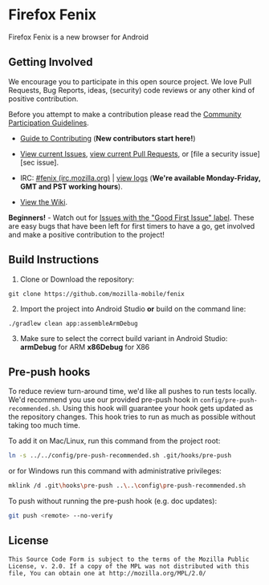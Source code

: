 # Firefox Fenix

Firefox Fenix is a new browser for Android

## Getting Involved

We encourage you to participate in this open source project. We love Pull Requests, Bug Reports, ideas, (security) code reviews or any other kind of positive contribution. 

Before you attempt to make a contribution please read the [Community Participation Guidelines](https://www.mozilla.org/en-US/about/governance/policies/participation/).

* [Guide to Contributing](https://github.com/mozilla-mobile/shared-docs/blob/master/android/CONTRIBUTING.md) (**New contributors start here!**)

* [View current Issues](https://github.com/mozilla-mobile/fenix/issues), [view current Pull Requests](https://github.com/mozilla-mobile/fenix/pulls), or [file a security issue][sec issue].

* IRC: [#fenix (irc.mozilla.org)](https://wiki.mozilla.org/IRC) | [view logs](https://mozilla.logbot.info/fenix/)
(**We're available Monday-Friday, GMT and PST working hours**).

* [View the Wiki](https://github.com/mozilla-mobile/fenix/wiki).

**Beginners!** - Watch out for [Issues with the "Good First Issue" label](https://github.com/mozilla-mobile/fenix/issues?q=is%3Aopen+is%3Aissue+label%3A%22good+first+issue%22). These are easy bugs that have been left for first timers to have a go, get involved and make a positive contribution to the project!


## Build Instructions


1. Clone or Download the repository:

  ```shell
  git clone https://github.com/mozilla-mobile/fenix
  ```

2. Import the project into Android Studio **or** build on the command line:

  ```shell
  ./gradlew clean app:assembleArmDebug
  ```

3. Make sure to select the correct build variant in Android Studio:
**armDebug** for ARM
**x86Debug** for X86

## Pre-push hooks
To reduce review turn-around time, we'd like all pushes to run tests locally. We'd
recommend you use our provided pre-push hook in `config/pre-push-recommended.sh`.
Using this hook will guarantee your hook gets updated as the repository changes.
This hook tries to run as much as possible without taking too much time.

To add it on Mac/Linux, run this command from the project root:
```sh
ln -s ../../config/pre-push-recommended.sh .git/hooks/pre-push
```
or for Windows run this command with administrative privileges:
```sh
mklink /d .git\hooks\pre-push ..\..\config\pre-push-recommended.sh
```

To push without running the pre-push hook (e.g. doc updates):
```sh
git push <remote> --no-verify
```

## License


    This Source Code Form is subject to the terms of the Mozilla Public
    License, v. 2.0. If a copy of the MPL was not distributed with this
    file, You can obtain one at http://mozilla.org/MPL/2.0/
